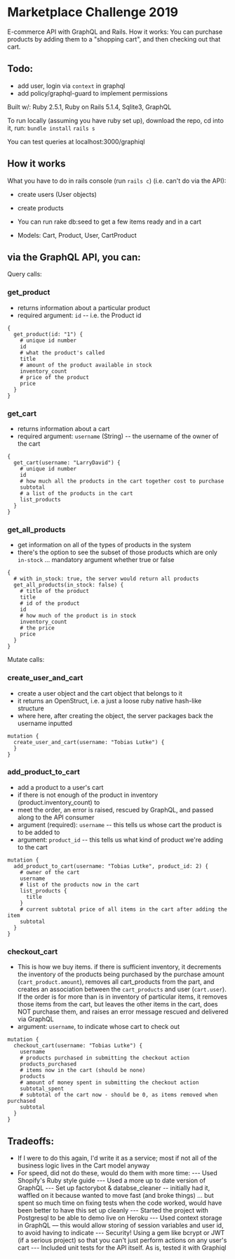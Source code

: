 # Marketplace Challenge 2019


E-commerce API with GraphQL and Rails. How it works: You can purchase products by adding them to a "shopping cart", and then checking out that cart.

## Todo:
- add user, login via `context` in graphql
- add policy/graphql-guard to implement permissions

Built w/: Ruby 2.5.1, Ruby on Rails 5.1.4, Sqlite3, GraphQL

To run locally (assuming you have ruby set up), download the repo, cd into it, run:
`bundle install`
`rails s`

You can test queries at localhost:3000/graphiql


## How it works

What you have to do in rails console (run `rails c`) (i.e. can't do via the API):
- create users (User objects)
- create products
- You can run rake db:seed to get a few items ready and in a cart

- Models: Cart, Product, User, CartProduct

## via the GraphQL API, you can:

Query calls:

### get_product
- returns information about a particular product
- required argument: `id` -- i.e. the Product id

```
{
  get_product(id: "1") {
    # unique id number
    id
    # what the product's called
    title
    # amount of the product available in stock
    inventory_count
    # price of the product
    price
  }
}
```

### get_cart
- returns information about a cart
- required argument: `username` (String) -- the username of the owner of the cart

```
{
  get_cart(username: "LarryDavid") {
    # unique id number
    id
    # how much all the products in the cart together cost to purchase
    subtotal
    # a list of the products in the cart
    list_products
  }
}
```

### get_all_products
- get information on all of the types of products in the system
- there's the option to see the subset of those products which are only `in-stock` ... mandatory argument whether true or false
```
{
  # with in_stock: true, the server would return all products
  get_all_products(in_stock: false) {
    # title of the product
    title
    # id of the product
    id
    # how much of the product is in stock
    inventory_count
    # the price
    price
  }
}
```

Mutate calls:

### create_user_and_cart
- create a user object and the cart object that belongs to it
- it returns an OpenStruct, i.e. a just a loose ruby native hash-like structure
- where here, after creating the object, the server packages back the username inputted

```
mutation {
  create_user_and_cart(username: "Tobias Lutke") {
  }
}
```

### add_product_to_cart
- add a product to a user's cart
- if there is not enough of the product in inventory (product.inventory_count) to
- meet the order, an error is raised, rescued by GraphQL, and passed along to the API consumer
- argument (required): `username` -- this tells us whose cart the product is to be added to
- argument: `product_id` -- this tells us what kind of product we're adding to the cart

```
mutation {
  add_product_to_cart(username: "Tobias Lutke", product_id: 2) {
    # owner of the cart
    username
    # list of the products now in the cart
    list_products {
      title
    }
    # current subtotal price of all items in the cart after adding the item
    subtotal
  }
}
```

### checkout_cart
- This is how we buy items. if there is sufficient inventory, it decrements the inventory of the products being purchased by the purchase amount (`cart_product.amount`), removes all cart_products from the part, and creates an association between the `cart_products` and user (`cart.user`). If the order is for more than is in inventory of particular items, it removes those items from the cart, but leaves the other items in the cart, does NOT purchase them, and raises an error message rescued and delivered via GraphQL
- argument: `username`, to indicate whose cart to check out
```
mutation {
  checkout_cart(username: "Tobias Lutke") {
    username
    # products purchased in submitting the checkout action
    products_purchased
    # items now in the cart (should be none)
    products
    # amount of money spent in submitting the checkout action
    subtotal_spent
    # subtotal of the cart now - should be 0, as items removed when purchased
    subtotal
  }
}
```
## Tradeoffs:
- If I were to do this again, I'd write it as a service; most if not all of the business logic lives in the Cart model anyway
- For speed, did not do these, would do them with more time:
--- Used Shopify's Ruby style guide
--- Used a more up to date version of GraphQL
--- Set up factorybot & databse_cleaner -- initially had it, waffled on it because wanted to move fast (and broke things) ... but spent so much time on fixing tests when the code worked, would have been better to have this set up cleanly
--- Started the project with Postgresql to be able to demo live on Heroku
--- Used context storage in GraphQL –– this would allow storing of session variables and user id, to avoid having to indicate
--- Security! Using a gem like bcrypt or JWT (if a serious project) so that you can't just perform actions on any user's cart
--- Included unit tests for the API itself. As is, tested it with Graphiql
